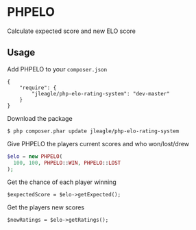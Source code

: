 PHPELO
======

Calculate expected score and new ELO score

## Usage

Add PHPELO to your `composer.json`

```
{
    "require": {
        "jleagle/php-elo-rating-system": "dev-master"
    }
}
```

Download the package

```
$ php composer.phar update jleagle/php-elo-rating-system
```
    
Give PHPELO the players current scores and who won/lost/drew

```php
$elo = new PHPELO(
  100, 100, PHPELO::WIN, PHPELO::LOST
);
```

Get the chance of each player winning

```
$expectedScore = $elo->getExpected();
```

Get the players new scores

```
$newRatings = $elo->getRatings();
```